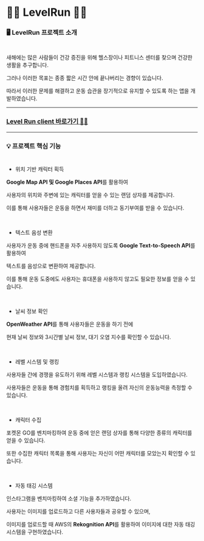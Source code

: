 # 🏃‍♂️ LevelRun 🏃‍♀️


### 🖥 LevelRun 프로젝트 소개
#

새해에는 많은 사람들이 건강 증진을 위해 헬스장이나 피트니스 센터를 찾으며 건강한 생활을 추구합니다.

그러나 이러한 목표는 종종 짧은 시간 안에 끝나버리는 경향이 있습니다. 

따라서 이러한 문제를 해결하고 운동 습관을 장기적으로 유지할 수 있도록 하는 앱을 개발하였습니다.


---


### **[Level Run client 바로가기 🏃‍♂️](https://github.com/tmdghlrla/LevelRun_Client)**


---


### 💡 프로젝트 핵심 기능
#

* 위치 기반 캐릭터 획득

**Google Map API 및 Google Places API**를 활용하여 

사용자의 위치와 주변에 있는 캐릭터를 얻을 수 있는 랜덤 상자를 제공합니다. 

이를 통해 사용자들은 운동을 하면서 재미를 더하고 동기부여를 받을 수 있습니다.

<br>

* 텍스트 음성 변환

사용자가 운동 중에 핸드폰을 자주 사용하지 않도록 **Google Text-to-Speech API**를 활용하여 

텍스트를 음성으로 변환하여 제공합니다. 

이를 통해 운동 도중에도 사용자는 휴대폰을 사용하지 않고도 필요한 정보를 얻을 수 있습니다.

<br>

* 날씨 정보 확인

 **OpenWeather API**를 통해 사용자들은 운동을 하기 전에
 
 현재 날씨 정보와 3시간별 날씨 정보, 대기 오염 지수를 확인할 수 있습니다.

<br>

* 레벨 시스템 및 랭킹

사용자들 간에 경쟁을 유도하기 위해 레벨 시스템과 랭킹 시스템을 도입하였습니다. 

사용자들은 운동을 통해 경험치를 획득하고 랭킹을 올려 자신의 운동능력을 측정할 수 있습니다.

<br>

* 캐릭터 수집

포켓몬 GO를 벤치마킹하여 운동 중에 얻은 랜덤 상자를 통해 다양한 종류의 캐릭터를 얻을 수 있습니다. 

또한 수집한 캐릭터 목록을 통해 사용자는 자신이 어떤 캐릭터를 모았는지 확인할 수 있습니다.

<br>

* 자동 태깅 시스템

인스타그램을 벤치마킹하여 소셜 기능을 추가하였습니다. 

사용자는 이미지를 업로드하고 다른 사용자들과 공유할 수 있으며, 

이미지를 업로드할 때 AWS의 **Rekognition API**를 활용하여 이미지에 대한 자동 태깅 시스템을 구현하였습니다.
